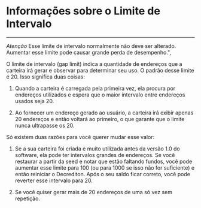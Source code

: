 # Informações sobre o Limite de Intervalo

---

*Atenção* Esse limite de intervalo normalmente não deve ser alterado. Aumentar esse limite pode causar grande perda de desempenho.",

O limite de intervalo (gap limit) indica a quantidade de endereços que a carteira irá gerar e observar para determinar seu uso. O padrão desse limite é 20. Isso significa duas coisas:

  1. Quando a carteira é carregada pela primeira vez, ela procura por endereços utilizados e espera que o maior intervalo entre endereços usados seja 20.

  2. Ao fornecer um endereço gerado ao usuário, a carteira irá exibir apenas 20 endereços e então voltará ao primeiro, o que garante que o limite nunca ultrapasse os 20.

Só existem duas razões para você querer mudar esse valor:

  1. Se a sua carteira foi criada e muito utilizada antes da versão 1.0 do software, ela pode ter intervalos grandes de endereços. Se você restaurar a partir da seed e notar que estão faltando fundos, você pode aumentar esse limite para 100 (ou para 1000 se isso não for suficiente) e então reiniciar o Decrediton. Após o seu saldo ficar correto, você pode reverter esse intervalo para 20.

  2. Se você quiser gerar mais de 20 endereços de uma só vez sem repetição.
